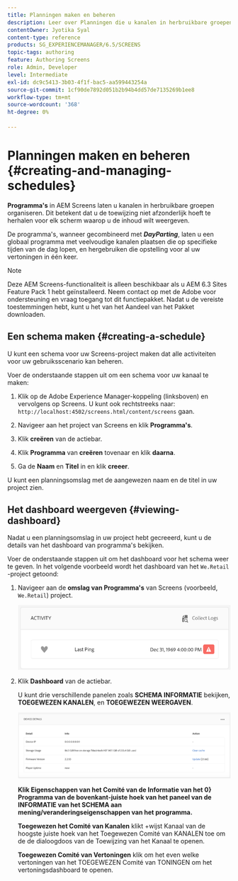 ```yaml
---
title: Planningen maken en beheren
description: Leer over Planningen die u kanalen in herbruikbare groepen laten organiseren zodat u hun taak niet individueel hoeft te herhalen.
contentOwner: Jyotika Syal
content-type: reference
products: SG_EXPERIENCEMANAGER/6.5/SCREENS
topic-tags: authoring
feature: Authoring Screens
role: Admin, Developer
level: Intermediate
exl-id: dc9c5413-3b03-4f1f-bac5-aa599443254a
source-git-commit: 1cf90de7892d051b2b94b4dd57de7135269b1ee8
workflow-type: tm+mt
source-wordcount: '368'
ht-degree: 0%

---
```


# Planningen maken en beheren {#creating-and-managing-schedules}

**Programma&#39;s** in AEM Screens laten u kanalen in herbruikbare groepen organiseren. Dit betekent dat u de toewijzing niet afzonderlijk hoeft te herhalen voor elk scherm waarop u de inhoud wilt weergeven.

De programma&#39;s, wanneer gecombineerd met ***DayParting***, laten u een globaal programma met veelvoudige kanalen plaatsen die op specifieke tijden van de dag lopen, en hergebruiken die opstelling voor al uw vertoningen in één keer.

>[!NOTE]
>
>Deze AEM Screens-functionaliteit is alleen beschikbaar als u AEM 6.3 Sites Feature Pack 1 hebt geïnstalleerd. Neem contact op met de Adobe voor ondersteuning en vraag toegang tot dit functiepakket. Nadat u de vereiste toestemmingen hebt, kunt u het van het Aandeel van het Pakket downloaden.

## Een schema maken {#creating-a-schedule}

U kunt een schema voor uw Screens-project maken dat alle activiteiten voor uw gebruiksscenario kan beheren.

Voer de onderstaande stappen uit om een schema voor uw kanaal te maken:

1. Klik op de Adobe Experience Manager-koppeling (linksboven) en vervolgens op Screens. U kunt ook rechtstreeks naar: `http://localhost:4502/screens.html/content/screens` gaan.
1. Navigeer aan het project van Screens en klik **Programma&#39;s**.
1. Klik **creëren** van de actiebar.
1. Klik **Programma** van **creëren** tovenaar en klik **daarna**.

1. Ga de **Naam** en **Titel** in en klik **creeer**.

U kunt een planningsomslag met de aangewezen naam en de titel in uw project zien.


## Het dashboard weergeven {#viewing-dashboard}

Nadat u een planningsomslag in uw project hebt gecreeerd, kunt u de details van het dashboard van programma&#39;s bekijken.

Voer de onderstaande stappen uit om het dashboard voor het schema weer te geven. In het volgende voorbeeld wordt het dashboard van het `We.Retail` -project getoond:

1. Navigeer aan de **omslag van Programma&#39;s** van Screens (voorbeeld, `We.Retail`) project.

   ![ chlimage_1 ](assets/chlimage_1.png)

1. Klik **Dashboard** van de actiebar.

   U kunt drie verschillende panelen zoals **SCHEMA INFORMATIE** bekijken, **TOEGEWEZEN KANALEN**, en **TOEGEWEZEN WEERGAVEN**.

   ![ chlimage_1-1 ](assets/chlimage_1-1.png)

   **Klik Eigenschappen van het Comité van de Informatie van het 0} Programma van de bovenkant-juiste hoek van het paneel van de INFORMATIE van het SCHEMA aan mening/veranderingseigenschappen van het programma.**

   **Toegewezen het Comité van Kanalen** klikt +wijst Kanaal van de hoogste juiste hoek van het Toegewezen Comité van KANALEN toe om de de dialoogdoos van de Toewijzing van het Kanaal te openen.

   **Toegewezen Comité van Vertoningen** klik om het even welke vertoningen van het TOEGEWEZEN Comité van TONINGEN om het vertoningsdashboard te openen.

